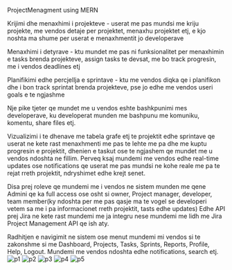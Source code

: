 ProjectMenagment using MERN

Krijimi dhe menaxhimi i projekteve - userat me pas mundsi me kriju projekte, me vendos detaje per projektet, menaxhu projektet etj, e kjo noshta ma shume per userat e menaxhmentit jo developerave

Menaxhimi i detyrave - ktu mundet me pas ni funksionalitet per menaxhimin e tasks brenda projekteve, assign tasks te devsat, me bo track progresin, me i vendos deadlines etj

Planifikimi edhe percjellja e sprintave - ktu me vendos diqka qe i planifikon dhe i bon track sprintat brenda projekteve, pse jo edhe me vendos useri goals e te ngjashme

Nje pike tjeter qe mundet me u vendos eshte bashkpunimi mes developerave, ku developerat munden me bashpunu me komuniku, komentu, share files etj.

Vizualizimi i te dhenave me tabela grafe etj te projektit edhe sprintave qe userat ne kete rast menaxhmenti me pas te lehte me pa dhe me kuptu progresin e projektit, dhenien e taskut ose te ngjashem qe mundet me u vendos ndoshta ne fillim. Perveq ksaj mundemi me vendos edhe real-time updates ose notifications qe userat me pas mundsi ne kohe reale me pa te rejat rreth projektit, ndryshimet edhe krejt senet.

Disa prej roleve qe mundemi me i vendos ne sistem munden me qene Admini qe ka full access ose osht si owner, Project manager, developer, team member(ky ndoshta per me pas qasje ma te vogel se developeri vetem sa me i pa informacionet rreth projektit, tasts edhe updates) Edhe API prej Jira ne kete rast mundemi me ja integru nese mundemi me lidh me Jira Project Management API qe ish aty.

Radhitjen e navigimit ne sistem ose menut mundemi mi vendos si te zakonshme si me Dashboard, Projects, Tasks, Sprints, Reports, Profile, Help, Logout. Mundemi me vendos ndoshta edhe notifications, search etj.
![p1](https://github.com/blertton/ProjectMenagment/assets/86237949/a319a97d-0f29-43e8-b5c5-3395825028dc)
![p2](https://github.com/blertton/ProjectMenagment/assets/86237949/54252c2b-0695-4119-ae2e-1d480d7ca8f5)
![p3](https://github.com/blertton/ProjectMenagment/assets/86237949/f9522599-c436-401f-b08a-a05cd40dcbde)
![p4](https://github.com/blertton/ProjectMenagment/assets/86237949/7433d60b-90ac-4899-b0b5-c0ed169a58cd)
![p5](https://github.com/blertton/ProjectMenagment/assets/86237949/abe2587f-1104-4bdc-8cb1-0aa694dab4b6)
